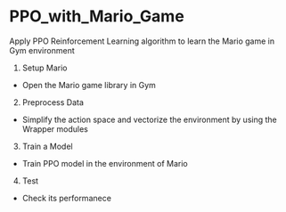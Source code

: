 # PPO_with_Mario_Game
Apply PPO Reinforcement Learning algorithm to learn the Mario game in Gym environment

1. Setup Mario
- Open the Mario game library in Gym

2. Preprocess Data
- Simplify the action space and vectorize the environment by using the Wrapper modules

3. Train a Model
- Train PPO model in the environment of Mario

4. Test
- Check its performanece
